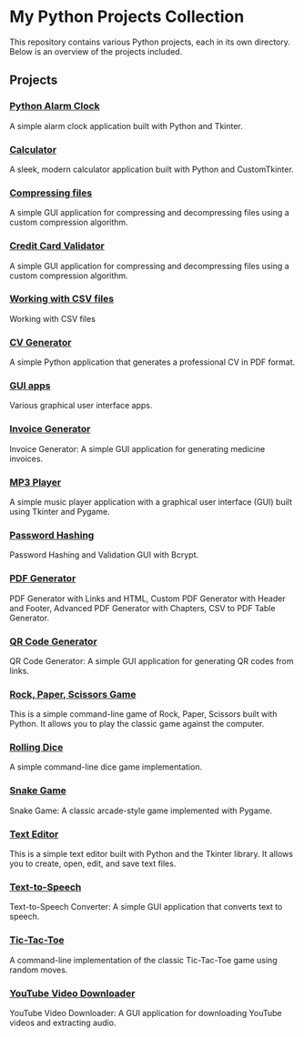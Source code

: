 # My Python Projects Collection

This repository contains various Python projects, each in its own directory. Below is an overview of the projects included.

## Projects

### [Python Alarm Clock](https://github.com/dimipash/Python_projects/tree/main/alarm_clock)

A simple alarm clock application built with Python and Tkinter.

### [Calculator](https://github.com/dimipash/Python_projects/tree/main/calculator)

A sleek, modern calculator application built with Python and CustomTkinter.

### [Compressing files](https://github.com/dimipash/Python_projects/tree/main/compressing_files)

A simple GUI application for compressing and decompressing files using a custom compression algorithm.

### [Credit Card Validator](https://github.com/dimipash/Python_projects/tree/main/credit_card_validator)

A simple GUI application for compressing and decompressing files using a custom compression algorithm.

### [Working with CSV files](https://github.com/dimipash/Python_projects/tree/main/csv)

Working with CSV files

### [CV Generator](https://github.com/dimipash/Python_projects/tree/main/cv_generator)

A simple Python application that generates a professional CV in PDF format.

### [GUI apps](https://github.com/dimipash/Python_projects/tree/main/gui)

Various graphical user interface apps.

### [Invoice Generator](https://github.com/dimipash/Python_projects/tree/main/invoice_generator)

Invoice Generator: A simple GUI application for generating medicine invoices.

### [MP3 Player](https://github.com/dimipash/Python_projects/tree/main/mp3_player)

A simple music player application with a graphical user interface (GUI) built using Tkinter and Pygame.

### [Password Hashing](https://github.com/dimipash/Python_projects/tree/main/password_hashing)

Password Hashing and Validation GUI with Bcrypt.

### [PDF Generator](https://github.com/dimipash/Python_projects/tree/main/pdf)

PDF Generator with Links and HTML, Custom PDF Generator with Header and Footer, Advanced PDF Generator with Chapters, CSV to PDF Table Generator.

### [QR Code Generator](https://github.com/dimipash/Python_projects/tree/main/qr_code_generator)

QR Code Generator: A simple GUI application for generating QR codes from links.

### [Rock, Paper, Scissors Game](https://github.com/dimipash/Python_projects/tree/main/rock_paper_scissors)

This is a simple command-line game of Rock, Paper, Scissors built with Python. It allows you to play the classic game against the computer.

### [Rolling Dice](https://github.com/dimipash/Python_projects/tree/main/rolling_dice)

A simple command-line dice game implementation.

### [Snake Game](https://github.com/dimipash/Python_projects/tree/main/snake)

Snake Game: A classic arcade-style game implemented with Pygame.

### [Text Editor](https://github.com/dimipash/Python_projects/tree/main/text_editor)

This is a simple text editor built with Python and the Tkinter library. It allows you to create, open, edit, and save text files.

### [Text-to-Speech](https://github.com/dimipash/Python_projects/tree/main/text_to_speech)

Text-to-Speech Converter: A simple GUI application that converts text to speech.

### [Tic-Tac-Toe](https://github.com/dimipash/Python_projects/tree/main/tic_tac_toe)

A command-line implementation of the classic Tic-Tac-Toe game using random moves.

### [YouTube Video Downloader](https://github.com/dimipash/Python_projects/tree/main/youtube_video_downloader)

YouTube Video Downloader: A GUI application for downloading YouTube videos and extracting audio.







